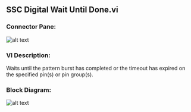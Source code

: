 ## **SSC Digital Wait Until Done.vi**
### Connector Pane:
![alt text](/Digital/SSC%20Digital/Pattern%20Actions/SSC%20Digital%20Wait%20Until%20Done.vic.png "SSC Digital Wait Until Done.vi connector pane")

### VI Description:
Waits until the pattern burst has completed or the timeout has expired on the specified pin(s) or pin group(s).

### Block Diagram:
![alt text](/Digital/SSC%20Digital/Pattern%20Actions/SSC%20Digital%20Wait%20Until%20Done.vid.png "SSC Digital Wait Until Done.vi block diagram")
